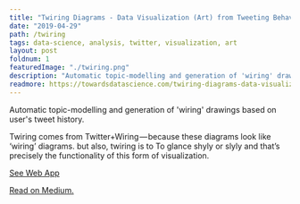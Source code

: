 ```yaml
---
title: "Twiring Diagrams - Data Visualization (Art) from Tweeting Behaviour"
date: "2019-04-29"
path: /twiring
tags: data-science, analysis, twitter, visualization, art
layout: post
foldnum: 1
featuredImage: "./twiring.png"
description: "Automatic topic-modelling and generation of 'wiring' drawings based on user's tweet history."
readmore: https://towardsdatascience.com/twiring-diagrams-data-visualization-art-from-tweeting-behaviour-38601aa2b2c6
---
```


Automatic topic-modelling and generation of 'wiring' drawings based on user's tweet history. 

Twiring comes from Twitter+Wiring — because these diagrams look like ‘wiring’ diagrams. but also, twiring is to To glance shyly or slyly and that’s precisely the functionality of this form of visualization.

[See Web App](https://twiring.appspot.com/)

[Read on Medium.](https://towardsdatascience.com/twiring-diagrams-data-visualization-art-from-tweeting-behaviour-38601aa2b2c6)